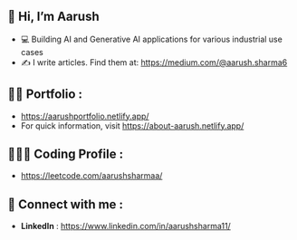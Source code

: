 ## 👋  Hi, I’m Aarush

- 💻 Building AI and Generative AI applications for various industrial use cases
- ✍️ I write articles. Find them at: https://medium.com/@aarush.sharma6


## 👨‍🎓 Portfolio : 
- https://aarushportfolio.netlify.app/ 
- For quick information, visit https://about-aarush.netlify.app/
## 👨🏻‍💻 Coding Profile : 
- https://leetcode.com/aarushsharmaa/

## 📲 Connect with me : 
- **LinkedIn** : https://www.linkedin.com/in/aarushsharma11/

<!---
AarushSharmaa/AarushSharmaa is a ✨ special ✨ repository because its `README.md` (this file) appears on your GitHub profile.
You can click the Preview link to take a look at your changes.
--->
